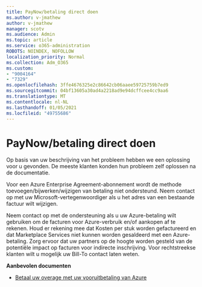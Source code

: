 ```yaml
---
title: PayNow/betaling direct doen
ms.author: v-jmathew
author: v-jmathew
manager: scotv
ms.audience: Admin
ms.topic: article
ms.service: o365-administration
ROBOTS: NOINDEX, NOFOLLOW
localization_priority: Normal
ms.collection: Adm_O365
ms.custom:
- "9004164"
- "7329"
ms.openlocfilehash: 3ffe4676325e2c86642cb06aaee59725759b7ed9
ms.sourcegitcommit: 04bf13605a30ad4a2218ad9e94dcffcee4cc9aa6
ms.translationtype: MT
ms.contentlocale: nl-NL
ms.lasthandoff: 01/05/2021
ms.locfileid: "49755686"
---
```

# <a name="paynowmake-payment-immediately"></a>PayNow/betaling direct doen

Op basis van uw beschrijving van het probleem hebben we een oplossing voor u gevonden. De meeste klanten konden hun probleem zelf oplossen na de documentatie.

Voor een Azure Enterprise Agreement-abonnement wordt de methode toevoegen/bijwerken/wijzigen van betaling niet ondersteund. Neem contact op met uw Microsoft-vertegenwoordiger als u het adres van een bestaande factuur wilt wijzigen.

Neem contact op met de ondersteuning als u uw Azure-betaling wilt gebruiken om de facturen voor Azure-verbruik en/of aankopen af te rekenen. Houd er rekening mee dat Kosten per stuk worden gefactureerd en dat Marketplace Services niet kunnen worden gesaldeerd met een Azure-betaling. Zorg ervoor dat uw partners op de hoogte worden gesteld van de potentiële impact op facturen voor indirecte inschrijving. Voor rechtstreekse klanten wilt u mogelijk uw Bill-To contact laten weten.

**Aanbevolen documenten**

- [Betaal uw overage met uw vooruitbetaling van Azure](https://docs.microsoft.com/azure/cost-management-billing/manage/ea-portal-enrollment-invoices#pay-your-overage-with-your-azure-prepayment)
